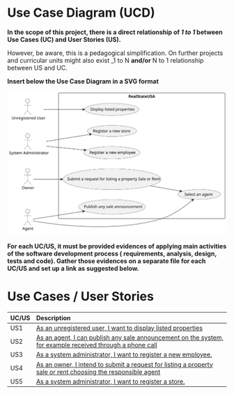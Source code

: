 # Use Case Diagram (UCD)

**In the scope of this project, there is a direct relationship of _1 to 1_ between Use Cases (UC) and User Stories (US).**

However, be aware, this is a pedagogical simplification. On further projects and curricular units might also exist _1 to
N **and/or** N to 1 relationship between US and UC.

**Insert below the Use Case Diagram in a SVG format**

![Use Case Diagram](svg/use-case-diagram.svg)

**For each UC/US, it must be provided evidences of applying main activities of the software development process (
requirements, analysis, design, tests and code). Gather those evidences on a separate file for each UC/US and set up a
link as suggested below.**

# Use Cases / User Stories

| UC/US | Description                                                                                                                           |                   
|:------|:--------------------------------------------------------------------------------------------------------------------------------------|
| US1   | [As an unregistered user, I want to display listed properties ](../../us001/Readme.md)                                                |
| US2   | [As an agent, I can publish any sale announcement on the system, for example received through a phone call](../../us002/Readme.md)    |
| US3   | [As a system administrator, I want to register a new employee.](../../us003/Readme.md)                                                |
| US4   | [As an owner, I intend to submit a request for listing a property sale or rent,choosing the responsible agent](../../us004/Readme.md) |
| US5   | [As a system administrator, I want to register a store. ](../../us005/Readme.md)                                                      |

